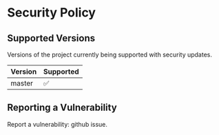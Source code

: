 # Security Policy

## Supported Versions

Versions of the project currently being supported with security updates.

| Version | Supported          |
| ------- | ------------------ |
| master   | :white_check_mark: |

## Reporting a Vulnerability

Report a vulnerability: github issue.

